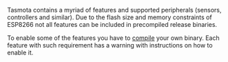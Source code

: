Tasmota contains a myriad of features and supported peripherals (sensors, controllers and similar). Due to the flash size and memory constraints of ESP8266 not all features can be included in precompiled release binaries.

To enable some of the features you have to [compile](Compile-your-build.md) your own binary. Each feature with such requirement has a warning with instructions on how to enable it.